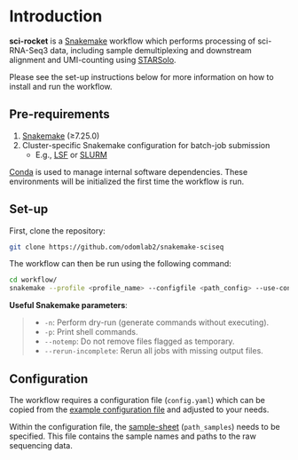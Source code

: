 # Introduction

**sci-rocket** is a [Snakemake](https://snakemake.readthedocs.io/en/stable/) workflow which performs processing of sci-RNA-Seq3 data, including sample demultiplexing and downstream alignment and UMI-counting using [STARSolo](https://github.com/alexdobin/STAR).

Please see the set-up instructions below for more information on how to install and run the workflow.

## Pre-requirements

1. [Snakemake](https://snakemake.readthedocs.io/en/stable/) (≥7.25.0)
2. Cluster-specific Snakemake configuration for batch-job submission
      * E.g., [LSF](https://github.com/Snakemake-Profiles/lsf) or [SLURM](https://github.com/Snakemake-Profiles/slurm)

[Conda](https://docs.conda.io/en/latest/) is used to manage internal software dependencies. These environments will be initialized the first time the workflow is run.

## Set-up

First, clone the repository:

```bash
git clone https://github.com/odomlab2/snakemake-sciseq
```

The workflow can then be run using the following command:

```bash
cd workflow/
snakemake --profile <profile_name> --configfile <path_config> --use-conda
```

**Useful Snakemake parameters**:

> * `-n`: Perform dry-run (generate commands without executing).
> * `-p`: Print shell commands.
> * `--notemp`: Do not remove files flagged as temporary.
> * `--rerun-incomplete`: Rerun all jobs with missing output files.

## Configuration

The workflow requires a configuration file (`config.yaml`) which can be copied from the [example configuration file](https://github.com/odomlab2/snakemake-sciseq/blob/main/workflow/examples/example_config.yaml) and adjusted to your needs.

Within the configuration file, the [sample-sheet](overview_files.md) (`path_samples`) needs to be specified. This file contains the sample names and paths to the raw sequencing data.
